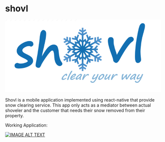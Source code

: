 # **shovl**
![shovl - logo](assets/images/shovl_new_logo.png)

Shovl is a mobile application implemented using react-native that provide snow clearing service. This app only acts as a mediator between actual shoveler and the customer that needs their snow removed from their property.

Working Application:

[![IMAGE ALT TEXT](http://img.youtube.com/vi/yxgJmMGZVnQ/0.jpg)](http://www.youtube.com/watch?v=yxgJmMGZVnQ "Shovl - React Native Application")







